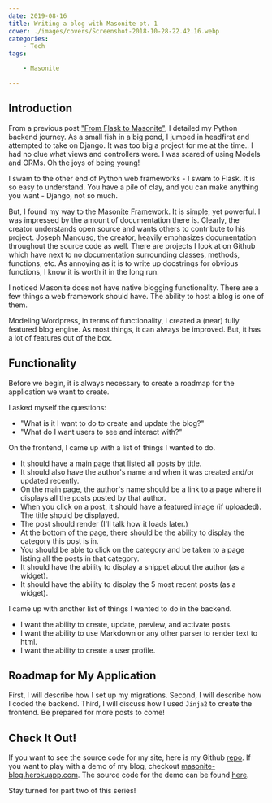 ```yaml
---
date: 2019-08-16
title: Writing a blog with Masonite pt. 1
cover: ./images/covers/Screenshot-2018-10-28-22.42.16.webp
categories:
    - Tech
tags:

    - Masonite

---
```


## Introduction

From a previous post ["From Flask to Masonite"](http://www.tonyhammack.com/blog/post/from-flask-to-masonite), I detailed my Python backend journey. As a small fish in a big pond, I jumped in headfirst and attempted to take on Django. It was too big a project for me at the time.. I had no clue what views and controllers were. I was scared of using Models and ORMs. Oh the joys of being young!

I swam to the other end of Python web frameworks - I swam to Flask. It is so easy to understand. You have a pile of clay, and you can make anything you want - Django, not so much.

But, I found my way to the [Masonite Framework](https://docs.masoniteproject.com/). It is simple, yet powerful. I was impressed by the amount of documentation there is. Clearly, the creator understands open source and wants others to contribute to his project. Joseph Mancuso, the creator, heavily emphasizes documentation throughout the source code as well. There are projects I look at on Github which have next to no documentation surrounding classes, methods, functions, etc. As annoying as it is to write up docstrings for obvious functions, I know it is worth it in the long run.

I noticed Masonite does not have native blogging functionality. There are a few things a web framework should have. The ability to host a blog is one of them. 

Modeling Wordpress, in terms of functionality, I created a (near) fully featured blog engine. As most things, it can always be improved. But, it has a lot of features out of the box. 

## Functionality

Before we begin, it is always necessary to create a roadmap for the application we want to create. 

I asked myself the questions: 

- "What is it I want to do to create and update the blog?" 
- "What do I want users to see and interact with?"

On the frontend, I came up with a list of things I wanted to do.

- It should have a main page that listed all posts by title. 
- It should also have the author's name and when it was created and/or updated recently. 
- On the main page, the author's name should be a link to a page where it displays all the posts posted by that author.
- When you click on a post, it should have a featured image (if uploaded). The title should be displayed. 
- The post should render (I'll talk how it loads later.)
-  At the bottom of the page, there should be the ability to display the category this post is in.
-  You should be able to click on the category and be taken to a page listing all the posts in that category.
-  It should have the ability to display a snippet about the author (as a widget). 
-  It should have the ability to display the 5 most recent posts (as a widget).

I came up with another list of things I wanted to do in the backend.

- I want the ability to create, update, preview, and activate posts.
- I want the ability to use Markdown or any other parser to render text to html.
- I want the ability to create a user profile. 

## Roadmap for My Application

First, I will describe how I set up my migrations. Second, I will describe how I coded the backend. Third, I will discuss how I used `Jinja2` to create the frontend. Be prepared for more posts to come!

## Check It Out!

If you want to see the source code for my site, here is my Github [repo](https://github.com/hammacktony/heroku-site). If you want to play with a demo of my blog, checkout [masonite-blog.herokuapp.com](masonite-blog.herokuapp.com). The source code for the demo can be found [here](https://github.com/hammacktony/masonite-demo-blog).

Stay turned for part two of this series!